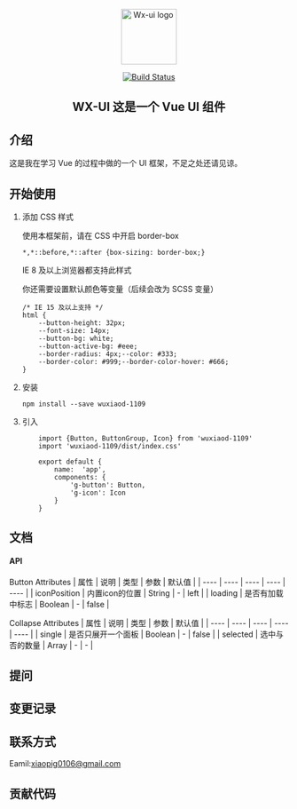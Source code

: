 <p align='center'><a href="http://pigxw.top/wx-ui/" target="_blank" rel="noopener noreferrer"><img width="100" src="https://i.loli.net/2020/04/14/L1dKY6jaq5zhNRP.png" alt="Wx-ui logo"></a></p>

<p align='center'><a href="https://travis-ci.com/WUXIAOd/wx-ui.svg?branch=master"><img src="https://travis-ci.com/WUXIAOd/wx-ui.svg?branch=master" alt="Build Status"></a></p>

<h2 align='center'> WX-UI 这是一个 Vue UI 组件</h2>

## 介绍

这是我在学习 Vue 的过程中做的一个 UI 框架，不足之处还请见谅。

## 开始使用

1. 添加 CSS 样式

   使用本框架前，请在 CSS 中开启 border-box
   
    ```
    *,*::before,*::after {box-sizing: border-box;}
    ```
    
    IE 8 及以上浏览器都支持此样式
    
    你还需要设置默认颜色等变量（后续会改为 SCSS 变量）
    
    ```
    /* IE 15 及以上支持 */
    html {
        --button-height: 32px;
        --font-size: 14px;
        --button-bg: white;
        --button-active-bg: #eee;
        --border-radius: 4px;--color: #333;
        --border-color: #999;--border-color-hover: #666;
    }
    ```
  
2. 安装 
    ```
    npm install --save wuxiaod-1109
    ```
3. 引入 
    ```
        import {Button, ButtonGroup, Icon} from 'wuxiaod-1109'
        import 'wuxiaod-1109/dist/index.css'
    
        export default {
            name:  'app',
            components: {
                'g-button': Button,
                'g-icon': Icon
            }
        }
    ```

## 文档
#### API
Button Attributes
| 属性 | 说明 | 类型 | 参数 | 默认值 |
| ---- | ---- | ---- | ---- | ----  |
| iconPosition | 内置icon的位置 | String | - | left |
| loading | 是否有加载中标志 | Boolean | - | false |

Collapse Attributes
| 属性 | 说明 | 类型 | 参数 | 默认值 |
| ---- | ---- | ---- | ---- | ----  |
| single | 是否只展开一个面板 | Boolean | - | false |
| selected | 选中与否的数量 | Array | - | - |

## 提问

## 变更记录

## 联系方式

Eamil:xiaopig0106@gmail.com

## 贡献代码

